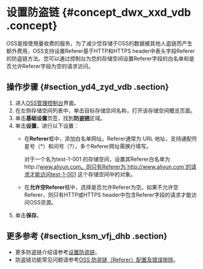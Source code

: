 # 设置防盗链 {#concept_dwx_xxd_vdb .concept}

OSS是按使用量收费的服务，为了减少您存储于OSS的数据被其他人盗链而产生额外费用，OSS支持设置Referer基于HTTP和HTTPS header中表头字段Referer 的防盗链方法。您可以通过控制台为您的存储空间设置Referer字段的白名单和是否允许Referer字段为空的请求访问。

## 操作步骤 {#section_yd4_zyd_vdb .section}

1.  进入[OSS管理控制台](https://oss.console.aliyun.com/)界面。
2.  在左侧存储空间列表中，单击目标存储空间名称，打开该存储空间概览页面。
3.  单击**基础设置**页签，找到**防盗链**区域。
4.  单击**设置**，进行以下设置：
    -   在**Referer**框中，添加白名单网址。Referer通常为 URL 地址，支持通配符星号（\*）和问号（?），多个Referer网址需换行填写。

        对于一个名为test-1-001 的存储空间，设置其Referer白名单为http://www.aliyun.com。则只有Referer为`http://www.aliyun.com`的请求才能访问test-1-001 这个存储空间中的对象。

    -   在**允许空Referer**框中，选择是否允许Referer为空。如果不允许空Referer，则只有HTTP或HTTPS header中包含Referer字段的请求才能访问OSS资源。
5.  单击**保存**。

## 更多参考 {#section_ksm_vfj_dhb .section}

-   更多防盗链介绍请参考[设置防盗链](../../../../../intl.zh-CN/开发指南/存储空间（Bucket）/设置防盗链.md#)。
-   防盗链功能常见问题请参考[OSS 防盗链（Referer）配置及错误排除](../../../../../intl.zh-CN/常见错误排除/OSS防盗链（Referer）配置及错误排除.md#)。

